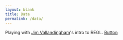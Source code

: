```yaml
---
layout: blank
title: Data
permalink: /data/
---
```

Playing with [Jim Vallandingham](http://vallandingham.me/regl_intro.html)'s intro to REGL.
<a href="#" id="button">Button</a>
<script language="javascript" src="https://npmcdn.com/regl/dist/regl.js"></script>
<script src="/js/tri.js"></script>


